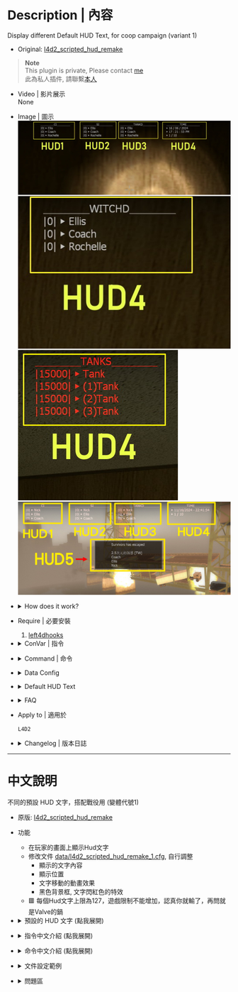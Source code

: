 # Description | 內容
Display different Default HUD Text, for coop campaign (variant 1)

* Original: [l4d2_scripted_hud_remake](/Plugin_插件/Server_伺服器/l4d2_scripted_hud_remake)

> __Note__ <br/>
This plugin is private, Please contact [me](https://github.com/fbef0102/Game-Private_Plugin#私人插件列表-private-plugins-list)<br/>
此為私人插件, 請聯繫[本人](https://github.com/fbef0102/Game-Private_Plugin#私人插件列表-private-plugins-list)

* Video | 影片展示
<br/>None

* Image | 圖示
	<br/>![l4d2_scripted_hud_remake_1](image/l4d2_scripted_hud_remake_1.jpg)
	<br/>![l4d2_scripted_hud_remake_2](image/l4d2_scripted_hud_remake_2.jpg)
	<br/>![l4d2_scripted_hud_remake_3](image/l4d2_scripted_hud_remake_3.jpg)
	<br/>![l4d2_scripted_hud_remake_4](image/l4d2_scripted_hud_remake_4.jpg)

* <details><summary>How does it work?</summary>

	* Display HUD Text on player's screen
	* Adjust each hud in file [data/l4d2_scripted_hud_remake.cfg](data/l4d2_scripted_hud_remake.cfg),
		* Custom text
		* Position
		* Animated movement 
		* Background, blink from white to red
	* 🟥 The limit of each HUD text is up to 127 characters. (Go ask Valve)
</details>

* Require | 必要安裝
	1. [left4dhooks](https://forums.alliedmods.net/showthread.php?t=321696)

* <details><summary>ConVar | 指令</summary>

	* cfg/sourcemod/l4d2_scripted_hud_remake_1.cfg
		```php
		// Enable/Disable the plugin.
		// 0 = Disable, 1 = Enable.
		l4d2_scripted_hud_remake_1_enable "1"
		```
</details>

* <details><summary>Command | 命令</summary>

	* **Reload the data file and refreash hud (Access: ADMFLAG_ROOT)**
		```php
		sm_l4d2_scripted_hud_remake_reload_data
		```
</details>

* <details><summary>Data Config</summary>
  
	* [data/l4d2_scripted_hud_remake_1.cfg](data/l4d2_scripted_hud_remake_1.cfg)
		> Manual in this file, click for more details...
</details>

* <details><summary>Default HUD Text</summary>

	* HUD 1: 
		1. CI kill Top Rank
	* HUD 2: 
		2. SI kill Top Rank
	* HUD 3: 
		3. Damage to tank Top Rank
	* HUD 4: 
		1. Damage to witch Top Rank
		2. System data + time + server slots
		3. Tank health
	* HUD 5: 
		1. Player has escaped list in end of campaign
</details>

* <details><summary>FAQ</summary>

	* How to switch HUD Text?
		* Modify ```Display``` key-value in data file

	* How to switch HUD position?
		* Modify ```x_pos``` key-value in data file
		* Modify ```y_pos``` key-value in data file
		<br/>![l4d2_scripted_hud_remake_0](image/l4d2_scripted_hud_remake_0.jpg)

	* How to write message in HUD text as I want?
		1. Modify ```Texts``` key-value in data file

	* Why hud disappear or being cut?	
		* The limit of each HUD text is up to 127 characters.
		* Hud position depends on Gaming Monitor Resolutions
</details>

* Apply to | 適用於
	```
	L4D2
	```

* <details><summary>Changelog | 版本日誌</summary>

	* 1.2h-v1 (2024-11-16)
		* l4d2_scripted_hud_remake "v1.2h (2024-11-16)" variant 1
		* Change hud 1~5 display text

	* Original
		* [l4d2_scripted_hud_remake](/Plugin_插件/Server_伺服器/l4d2_scripted_hud_remake)
</details>

- - - -
# 中文說明
不同的預設 HUD 文字，搭配戰役用 (變體代號1)

* 原版: [l4d2_scripted_hud_remake](/Plugin_插件/Server_伺服器/l4d2_scripted_hud_remake)

* 功能
	* 在玩家的畫面上顯示Hud文字
	* 修改文件 [data/l4d2_scripted_hud_remake_1.cfg](data/l4d2_scripted_hud_remake_1.cfg), 自行調整
		* 顯示的文字內容
		* 顯示位置
		* 文字移動的動畫效果
		* 黑色背景框, 文字閃紅色的特效
	* 🟥 每個Hud文字上限為127，遊戲限制不能增加，認真你就輸了，再問就是Valve的鍋

* <details><summary>預設的 HUD 文字 (點我展開)</summary>

	* HUD 1:
		1. 普通感染者統計排行榜前三名
	* HUD 2: 
		1. 擊殺統計排行榜前三名
	* HUD 3: 
		1. 打Tank的傷害統計排行榜前三名
	* HUD 4: 
		1. 打Witch的傷害統計排行榜前三名
		2. 伺服器的日期與時間 + 伺服器人數
		3. 每個Tank的血量狀態
	* HUD 5:
		1. 已逃脫成功的倖存者列表 (最後一關上救援載具後才顯示)
</details>

* <details><summary>指令中文介紹 (點我展開)</summary>

	* cfg/sourcemod/l4d2_scripted_hud_remake_1.cfg
		```php
		// 0=關閉插件, 1=啟動插件
		l4d2_scripted_hud_remake_1_enable "1"
		```
</details>

* <details><summary>命令中文介紹 (點我展開)</summary>

	* **重載data文件並刷新所有Huds (權限: ADMFLAG_ROOT)**
		```php
		sm_l4d2_scripted_hud_remake_reload_data
		```
</details>

* <details><summary>文件設定範例</summary>
  
	* [data/l4d2_scripted_hud_remake_1.cfg](data/l4d2_scripted_hud_remake_1.cfg)
		> 內有中文說明，可點擊查看
</details>

* <details><summary>問題區</summary>

	* 如何更換預設的 HUD 文字?
		* 在data文件裡請修改 ```Display``

	* 如何改變 HUD 位置?
		* 在data文件裡修改 ```x_pos```
		* 在data文件裡修改 ```y_pos``` 
		<br/>![l4d2_scripted_hud_remake_0](image/l4d2_scripted_hud_remake_0.jpg)

	* 如何修改在 HUD 加入自己寫的文字?
		* 在data文件裡修改 ```Texts```

	* 為何 HUD 會移位或被切掉?	
		* 每個Hud文字上限為127，遊戲限制不能增加，認真你就輸了
		* 根據玩家自己的遊戲分辨率，看到的Hud位置會有不同，請斟酌修改位置
</details>